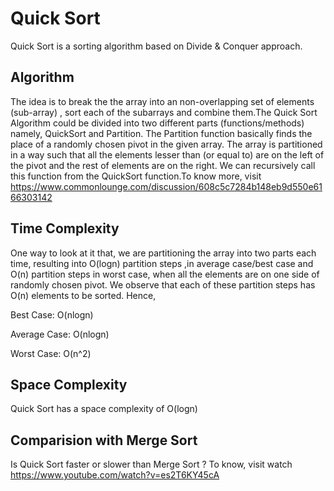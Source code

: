 # Quick Sort

Quick Sort is a sorting algorithm based on Divide & Conquer approach.

## Algorithm

The idea is to break the the array into an non-overlapping set of elements (sub-array) , sort each of the subarrays and combine them.The Quick Sort Algorithm could be divided into two different parts (functions/methods) namely, QuickSort and Partition. The Partition function basically finds the place of a randomly chosen pivot in the given array. The array is partitioned in a way such that all the elements lesser than (or equal to) are on the left of the pivot and the rest of elements are on the right. We can recursively call this function from the QuickSort function.To know more, visit https://www.commonlounge.com/discussion/608c5c7284b148eb9d550e6166303142 
  
## Time Complexity

One way to look at it that, we are partitioning the array into two parts each time, resulting into O(logn) partition steps ,in  average case/best case and O(n) partition steps in worst case, when all the elements are on one side of randomly chosen pivot. We observe that each of these partition steps has O(n) elements to be sorted. Hence, 

Best Case: O(nlogn)

Average Case: O(nlogn)

Worst Case: O(n^2) 
  
## Space Complexity

Quick Sort has a space complexity of O(logn)  

## Comparision with Merge Sort

Is Quick Sort faster or slower than Merge Sort ?
To know, visit watch https://www.youtube.com/watch?v=es2T6KY45cA
